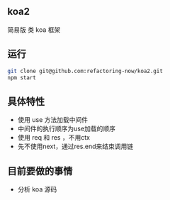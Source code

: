 ## koa2
简易版 类 koa 框架

## 运行

```sh
git clone git@github.com:refactoring-now/koa2.git
npm start
```

## 具体特性

- 使用 use 方法加载中间件
- 中间件的执行顺序为use加载的顺序
- 使用 req 和 res ，不用ctx
- 先不使用next，通过res.end来结束调用链


## 目前要做的事情

- 分析 koa 源码